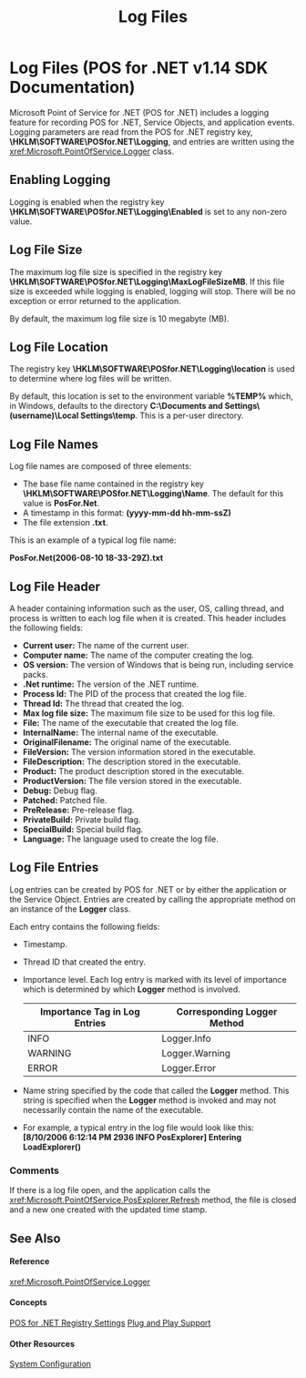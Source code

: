 ﻿---
title: Log Files
description: Log Files (POS for .NET v1.14 SDK Documentation)
ms.date: 03/03/2014
ms.topic: how-to
ms.custom: pos-restored-from-archive
---

# Log Files (POS for .NET v1.14 SDK Documentation)

Microsoft Point of Service for .NET (POS for .NET) includes a logging feature for recording POS for .NET, Service Objects, and application events. Logging parameters are read from the POS for .NET registry key, **\\HKLM\\SOFTWARE\\POSfor.NET\\Logging**, and entries are written using the <xref:Microsoft.PointOfService.Logger> class.

## Enabling Logging

Logging is enabled when the registry key **\\HKLM\\SOFTWARE\\POSfor.NET\\Logging\\Enabled** is set to any non-zero value.

## Log File Size

The maximum log file size is specified in the registry key **\\HKLM\\SOFTWARE\\POSfor.NET\\Logging\\MaxLogFileSizeMB**. If this file size is exceeded while logging is enabled, logging will stop. There will be no exception or error returned to the application.

By default, the maximum log file size is 10 megabyte (MB).

## Log File Location

The registry key **\\HKLM\\SOFTWARE\\POSfor.NET\\Logging\\location** is used to determine where log files will be written.

By default, this location is set to the environment variable **%TEMP%** which, in Windows, defaults to the directory **C:\\Documents and Settings\\(username)\\Local Settings\\temp**. This is a per-user directory.

## Log File Names

Log file names are composed of three elements:

- The base file name contained in the registry key **\\HKLM\\SOFTWARE\\POSfor.NET\\Logging\\Name**. The default for this value is **PosFor.Net**.
- A timestamp in this format: **(yyyy-mm-dd hh-mm-ssZ)**
- The file extension **.txt**.

This is an example of a typical log file name:

**PosFor.Net(2006-08-10 18-33-29Z).txt**

## Log File Header

A header containing information such as the user, OS, calling thread, and process is written to each log file when it is created. This header includes the following fields:

- **Current user:** The name of the current user.
- **Computer name:** The name of the computer creating the log.
- **OS version:** The version of Windows that is being run, including service packs.
- **.Net runtime:** The version of the .NET runtime.
- **Process Id:** The PID of the process that created the log file.
- **Thread Id:** The thread that created the log.
- **Max log file size:** The maximum file size to be used for this log file.
- **File:** The name of the executable that created the log file.
- **InternalName:** The internal name of the executable.
- **OriginalFilename:** The original name of the executable.
- **FileVersion:** The version information stored in the executable.
- **FileDescription:** The description stored in the executable.
- **Product:** The product description stored in the executable.
- **ProductVersion:** The file version stored in the executable.
- **Debug:** Debug flag.
- **Patched:** Patched file.
- **PreRelease:** Pre-release flag.
- **PrivateBuild:** Private build flag.
- **SpecialBuild:** Special build flag.
- **Language:** The language used to create the log file.

## Log File Entries

Log entries can be created by POS for .NET or by either the application or the Service Object. Entries are created by calling the appropriate method on an instance of the **Logger** class.

Each entry contains the following fields:

- Timestamp.

- Thread ID that created the entry.

- Importance level. Each log entry is marked with its level of importance which is determined by which **Logger** method is involved.

    | Importance Tag in Log Entries | Corresponding Logger Method |
    |-------------------------------|-----------------------------|
    | INFO                          | Logger.Info                 |
    | WARNING                       | Logger.Warning              |
    | ERROR                         | Logger.Error                |

- Name string specified by the code that called the **Logger** method. This string is specified when the **Logger** method is invoked and may not necessarily contain the name of the executable.

- For example, a typical entry in the log file would look like this:
    **\[8/10/2006 6:12:14 PM 2936 INFO PosExplorer\] Entering LoadExplorer()**

### Comments

If there is a log file open, and the application calls the <xref:Microsoft.PointOfService.PosExplorer.Refresh> method, the file is closed and a new one created with the updated time stamp.

## See Also

#### Reference

<xref:Microsoft.PointOfService.Logger>

#### Concepts

[POS for .NET Registry Settings](pos-for-net-registry-settings.md)
[Plug and Play Support](plug-and-play-support.md)

#### Other Resources

[System Configuration](system-configuration.md)

